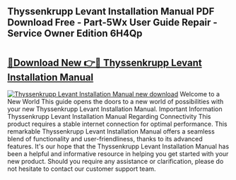 ## Thyssenkrupp Levant Installation Manual PDF Download Free - Part-5Wx User Guide Repair - Service Owner Edition 6H4Qp

# <h2><a href="http://bc70899.oget.top/?id=Thyssenkrupp+Levant+Installation+Manual">🔗Download New 👉🔴 Thyssenkrupp Levant Installation Manual</a></h2>

[![Thyssenkrupp Levant Installation Manual new download](https://i.imgur.com/5g1atiW.png)](http://bc70899.oget.top/?id=Thyssenkrupp+Levant+Installation+Manual)
Welcome to a New World This guide opens the doors to a new world of possibilities with your new Thyssenkrupp Levant Installation Manual. Important Information Thyssenkrupp Levant Installation Manual Regarding Connectivity This product requires a stable internet connection for optimal performance. This remarkable Thyssenkrupp Levant Installation Manual offers a seamless blend of functionality and user-friendliness, thanks to its advanced features. It's our hope that the Thyssenkrupp Levant Installation Manual has been a helpful and informative resource in helping you get started with your new product. Should you require any assistance or clarification, please do not hesitate to contact our customer support team.
